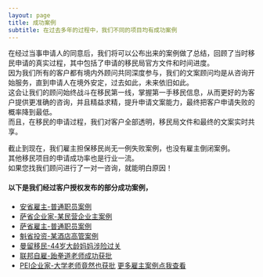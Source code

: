 ```yaml
---
layout: page
title: 成功案例
subtitle: 在过去多年的过程中，我们不同的项目均有成功案例
---
```


在经过当事申请人的同意后，我们将可以公布出来的案例做了总结，回顾了当时移民申请的真实过程，其中包括了申请的移民局官方文件和时间进度。  
因为我们所有的客户都有境内外顾问共同深度参与，我们的文案顾问均是从咨询开始服务，直到申请人在境外安定，过去如此，未来依旧如此。  
这会让我们的顾问始终战斗在移民第一线，掌握第一手移民信息，从而更好的为客户提供更准确的咨询，并且精益求精，提升申请文案能力，最终把客户申请失败的概率降到最低。  
而且，在移民的申请过程，我们对客户全部透明，移民局文件和最终的文案实时共享。  
  
  
截止到现在，我们雇主担保移民尚无一例失败案例，也没有雇主倒闭案例。  
其他移民项目的申请成功率也是行业一流。  
如果您找我们顾问进行了一对一咨询，就能明白原因！  

#### 以下是我们经过客户授权发布的部分成功案例，

* [安省雇主-普通职员案例](http://mp.weixin.qq.com/s?__biz=Mzk0OTIyNzM3Mg==&mid=2247485559&idx=1&sn=f3e2f837abaa0a37eaf0ed845bd096c7&chksm=c35ad274f42d5b62d341714a5fbb3445b49a92e1f7662a154a9e68b8eecb79b489dee705a372&scene=21#wechat_redirect)
* [萨省企业家-某民营企业主案例](http://mp.weixin.qq.com/s?__biz=Mzk0OTIyNzM3Mg==&mid=2247485559&idx=2&sn=fb6fba12bf95d49b99568ec1fc8b8949&chksm=c35ad274f42d5b62cb047ff544c7e6a8ae819f17e85f121409ea1476e3aa5094ac0e2072f33f&scene=21#wechat_redirect)
* [萨省雇主-普通职员案例](http://mp.weixin.qq.com/s?__biz=Mzk0OTIyNzM3Mg==&mid=2247485559&idx=3&sn=07c21e136eb958ed89ba0fbe306281c3&chksm=c35ad274f42d5b628be9e69df23def25c92feb21ca5491a2dfebf742f64d9c7eb0bb96e1c0da&scene=21#wechat_redirect)
* [魁省投资-某酒店高管案例](http://mp.weixin.qq.com/s?__biz=Mzk0OTIyNzM3Mg==&mid=2247485559&idx=4&sn=643c3c3c712c13a2c85693acd4763983&chksm=c35ad274f42d5b629069b29b8fe5347e3c8a6e69a7915149bed44d2ed93bcb02fff6cab39a13&scene=21#wechat_redirect)
* [曼留移民-44岁大龄妈妈涉险过关](http://mp.weixin.qq.com/s?__biz=Mzk0OTIyNzM3Mg==&mid=2247485584&idx=3&sn=68e4ef1e9121f5b1e2ca30a08b80a646&chksm=c35ad293f42d5b85163e40da3a3991a1339e5ea43a6fa24ef6d643c5403e0bf7c9df47c04ba3&scene=21#wechat_redirect)
* [联邦自雇-跆拳道老师成功获批](http://mp.weixin.qq.com/s?__biz=Mzk0OTIyNzM3Mg==&mid=2247485584&idx=4&sn=466dc0ebc26e338a81f2d00f7bb32fa5&chksm=c35ad293f42d5b85f8399a9c5772258214a6a366929236a54579d82c63faaabcc26322a5b31e&scene=21#wechat_redirect)
* [PEI企业家-大学老师竟然也获批](http://mp.weixin.qq.com/s?__biz=Mzk0OTIyNzM3Mg==&mid=2247485648&idx=1&sn=984ed027cb6e27515718fadaa403812b&chksm=c35ad2d3f42d5bc55be53128524e90201f0269ba3e009114e20bf250a8520778f33af278cfbf&scene=21#wechat_redirect)
[更多雇主案例点我查看](http://mp.weixin.qq.com/s?__biz=Mzk0OTIyNzM3Mg==&mid=2247485584&idx=2&sn=f23303a59cca6098b7183c3195fc9eaa&chksm=c35ad293f42d5b8506c6e339096c7dfaf072e84aa5f5778e3c87bc5d589134e00717681f5889&scene=21#wechat_redirect)

